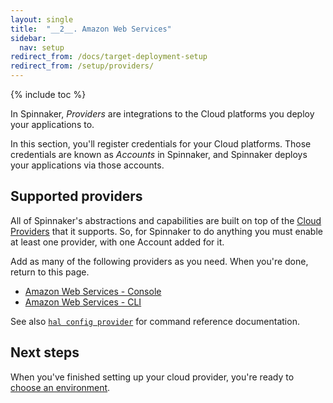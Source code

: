 ```yaml
---
layout: single
title:  "__2__. Amazon Web Services"
sidebar:
  nav: setup
redirect_from: /docs/target-deployment-setup
redirect_from: /setup/providers/
---
```


{% include toc %}

In Spinnaker, *Providers* are integrations to the Cloud platforms you deploy
your applications to.

In this section, you'll register credentials for your Cloud platforms. Those
credentials are known as *Accounts* in Spinnaker, and Spinnaker deploys your
applications via those accounts.

## Supported providers

All of Spinnaker's abstractions and capabilities are built on top of the [Cloud
Providers](/concepts/providers/) that it supports. So, for Spinnaker to do
anything you must enable at least one provider, with one Account added for it.

Add as many of the following providers as you need. When you're done, return to this page.

* [Amazon Web Services - Console](/setup/install/providers/aws/aws-console/)
* [Amazon Web Services - CLI](/setup/install/providers/aws/aws-cli/)

See also [`hal config provider`](/reference/halyard/commands/#hal-config-provider)
for command reference documentation.

## Next steps

When you've finished setting up your cloud provider, you're ready to
[choose an environment](/setup/install/environment/).
